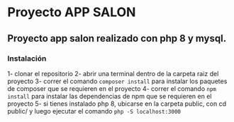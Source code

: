 # Proyecto APP SALON

## Proyecto app salon realizado con php 8 y mysql.

### Instalación
1- clonar el repositorio
2- abrir una terminal dentro de la carpeta raiz del proyecto
3- correr el comando `composer install` para instalar los paquetes de composer que se requieren en el proyecto
4- correr el comando `npm install` para instalar las dependencias de npm que se requieren en el proyecto
5- si tienes instalado php 8, ubicarse en la carpeta public, con cd public/ y luego ejecutar el comando `php -S localhost:3000`
